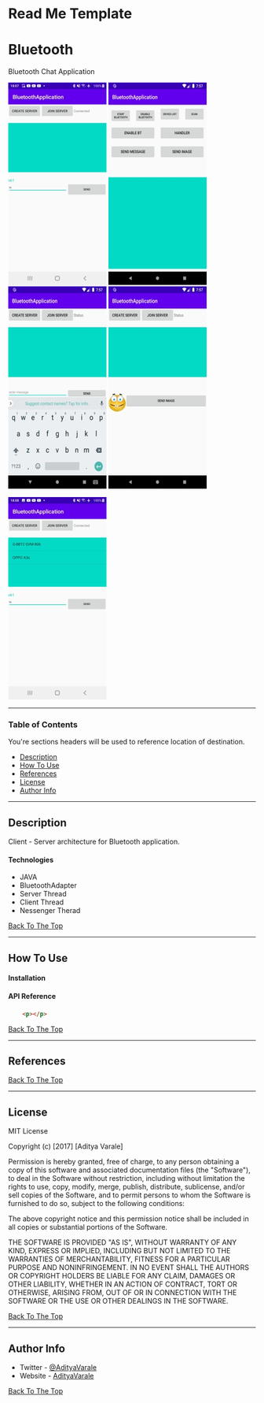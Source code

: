 # Read Me Template
# Bluetooth
Bluetooth Chat Application

![Project Image](ProfileImages/BT1_.jpg)
![Dashboard](ProfileImages/BT3.jpg)
![SendMessage](ProfileImages/BT4.jpg)
![SendImage](ProfileImages/BT5.jpg)


![Project Image](ProfileImages/BT2_.jpg)

---

### Table of Contents
You're sections headers will be used to reference location of destination.

- [Description](#description)
- [How To Use](#how-to-use)
- [References](#references)
- [License](#license)
- [Author Info](#author-info)

---

## Description

Client - Server architecture for Bluetooth application.

#### Technologies

- JAVA
- BluetoothAdapter
- Server Thread
- Client Thread
- Nessenger Therad

[Back To The Top](#read-me-template)

---

## How To Use

#### Installation



#### API Reference

```html
    <p></p>
```
[Back To The Top](#read-me-template)

---

## References
[Back To The Top](#read-me-template)

---

## License

MIT License

Copyright (c) [2017] [Aditya Varale]

Permission is hereby granted, free of charge, to any person obtaining a copy
of this software and associated documentation files (the "Software"), to deal
in the Software without restriction, including without limitation the rights
to use, copy, modify, merge, publish, distribute, sublicense, and/or sell
copies of the Software, and to permit persons to whom the Software is
furnished to do so, subject to the following conditions:

The above copyright notice and this permission notice shall be included in all
copies or substantial portions of the Software.

THE SOFTWARE IS PROVIDED "AS IS", WITHOUT WARRANTY OF ANY KIND, EXPRESS OR
IMPLIED, INCLUDING BUT NOT LIMITED TO THE WARRANTIES OF MERCHANTABILITY,
FITNESS FOR A PARTICULAR PURPOSE AND NONINFRINGEMENT. IN NO EVENT SHALL THE
AUTHORS OR COPYRIGHT HOLDERS BE LIABLE FOR ANY CLAIM, DAMAGES OR OTHER
LIABILITY, WHETHER IN AN ACTION OF CONTRACT, TORT OR OTHERWISE, ARISING FROM,
OUT OF OR IN CONNECTION WITH THE SOFTWARE OR THE USE OR OTHER DEALINGS IN THE
SOFTWARE.

[Back To The Top](#read-me-template)

---

## Author Info

- Twitter - [@AdityaVarale](https://twitter.com/AdityaVarale)
- Website - [AdityaVarale](https://www.linkedin.com/in/aditya-varale-48155958/)

[Back To The Top](#read-me-template)
